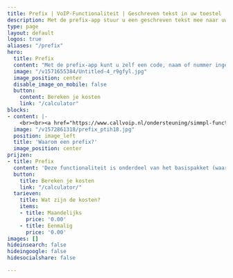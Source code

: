 ```yaml
---
title: Prefix | VoIP-Functionaliteit | Geschreven tekst in uw toestel
description: Met de prefix-app stuur u een geschreven tekst mee naar uw toestellen bij een inkomend belletje. Zo weet u bijvoorbeeld op welk nummer is gebeld.
type: page
layout: default
logos: true
aliases: "/prefix"
hero:
  title: Prefix
  content: "Met de prefix-app kunt u zelf een code, naam of nummer ingeven. Deze wordt in het display van uw telefoon getoond als het gesprek via deze route binnenkomt."
  image: "/v1571655384/Untitled-4_r9gfyl.jpg"
  image_position: center
  disable_image_on_mobile: false
  button:
    content: Bereken je kosten
    link: "/calculator"
blocks:
- content: |-
    <br><br><a href="https://www.callvoip.nl/ondersteuning/simmpl-functionaliteiten/prefix/" class="button">Hoe werkt het?</a>'
  image: "/v1572861318/prefix_ptih18.jpg"
  position: image_left
  title: 'Waarom een prefix?'
  image_position: center
prijzen:
- title: Prefix
  content: 'Deze functionaliteit is onderdeel van het basispakket (waar u €7,50 excl. BTW voor betaalt)'
  button:
    title: Bereken je kosten
    link: "/calculator/"
  tarieven:
    title: Wat zijn de kosten?
    items:
    - title: Maandelijks
      price: '0.00'
    - title: Eenmalig
      price: '0.00'
images: []
hideinsearch: false
hideingoogle: false
hidesocialshare: false

---
```


